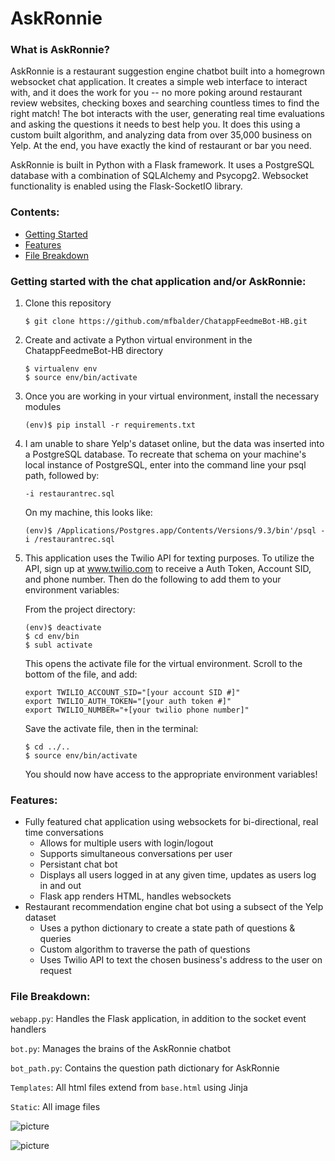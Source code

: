 # AskRonnie

### What is AskRonnie?

AskRonnie is a restaurant suggestion engine chatbot built into a homegrown websocket chat application. It creates a simple web interface to interact with, and it does the work for you -- no more poking around restaurant review websites, checking boxes and searching countless times to find the right match! The bot interacts with the user, generating real time evaluations and asking the questions it needs to best help you. It does this using a custom built algorithm, and analyzing data from over 35,000 business on Yelp. At the end, you have exactly the kind of restaurant or bar you need.

AskRonnie is built in Python with a Flask framework. It uses a PostgreSQL database with a combination of SQLAlchemy and Psycopg2. Websocket functionality is enabled using the Flask-SocketIO library.

### Contents:
- [Getting Started](#getting-started-with-the-chat-application-andor-askronnie)
- [Features](#features)
- [File Breakdown](#file-breakdown)

### Getting started with the chat application and/or AskRonnie:

1. Clone this repository
	```
	$ git clone https://github.com/mfbalder/ChatappFeedmeBot-HB.git
	```

2. Create and activate a Python virtual environment in the ChatappFeedmeBot-HB directory
	```
	$ virtualenv env
	$ source env/bin/activate 
	```

3. Once you are working in your virtual environment, install the necessary modules
	```
	(env)$ pip install -r requirements.txt
	```

4. I am unable to share Yelp's dataset online, but the data was inserted into a PostgreSQL database. 
To recreate that schema on your machine's local instance of PostgreSQL, enter into the command line 
your psql path, followed by:
	```
	-i restaurantrec.sql
	```

	On my machine, this looks like:

	```
	(env)$ /Applications/Postgres.app/Contents/Versions/9.3/bin'/psql -i /restaurantrec.sql
	```

5. This application uses the Twilio API for texting purposes. To utilize the API, sign up at
www.twilio.com to receive a Auth Token, Account SID, and phone number. Then do the following
to add them to your environment variables:

	From the project directory:

	```
	(env)$ deactivate
	$ cd env/bin
	$ subl activate
	```

	This opens the activate file for the virtual environment.
	Scroll to the bottom of the file, and add:

	```
	export TWILIO_ACCOUNT_SID="[your account SID #]"
	export TWILIO_AUTH_TOKEN="[your auth token #]"
	export TWILIO_NUMBER="+[your twilio phone number]"
	```

	Save the activate file, then in the terminal:

	```
	$ cd ../..
	$ source env/bin/activate
	```

	You should now have access to the appropriate environment variables!


### Features:

- Fully featured chat application using websockets for bi-directional, real time conversations
	* Allows for multiple users with login/logout
	* Supports simultaneous conversations per user
	* Persistant chat bot
	* Displays all users logged in at any given time, updates as users log in and out
	* Flask app renders HTML, handles websockets
- Restaurant recommendation engine chat bot using a subsect of the Yelp dataset
	* Uses a python dictionary to create a state path of questions & queries
	* Custom algorithm to traverse the path of questions
	* Uses Twilio API to text the chosen business's address to the user on request



### File Breakdown:

```webapp.py```: Handles the Flask application, in addition to the socket event handlers

```bot.py```: Manages the brains of the AskRonnie chatbot

```bot_path.py```: Contains the question path dictionary for AskRonnie

```Templates```: All html files extend from ```base.html``` using Jinja

```Static```: All image files




![picture](https://github.com/mfbalder/ChatappFeedmeBot-HB/blob/master/static/Screen%20Shot%202014-12-01%20at%204.49.08%20PM.png)

![picture](https://github.com/mfbalder/ChatappFeedmeBot-HB/blob/master/static/Screen%20Shot%202014-12-01%20at%204.49.54%20PM.png) 



